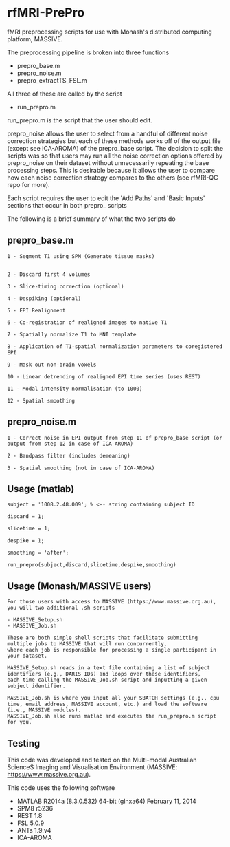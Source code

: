# rfMRI-PrePro
fMRI preprocessing scripts for use with Monash's distributed computing platform, MASSIVE.

The preprocessing pipeline is broken into three functions
- prepro_base.m
- prepro_noise.m
- prepro_extractTS_FSL.m

All three of these are called by the script
- run_prepro.m

run_prepro.m is the script that the user should edit.


prepro_noise allows the user to select from a handful of different noise correction
strategies but each of these methods works off of the output file (except see ICA-AROMA) of the prepro_base script.
The decision to split the scripts was so that users may run all the noise correction options offered
by prepro_noise on their dataset without unnecessarily repeating the base processing steps.
This is desirable because it allows the user to compare how each noise correction strategy compares to the others (see rfMRI-QC repo for more).

Each script requires the user to edit the 'Add Paths' and 'Basic Inputs' sections that occur in both prepro_ scripts

The following is a brief summary of what the two scripts do

## prepro_base.m
    1 - Segment T1 using SPM (Generate tissue masks)

    
    2 - Discard first 4 volumes
    
    3 - Slice-timing correction (optional)
    
    4 - Despiking (optional)
    
    5 - EPI Realignment
    
    6 - Co-registration of realigned images to native T1
    
    7 - Spatially normalize T1 to MNI template
    
    8 - Application of T1-spatial normalization parameters to coregistered EPI
    
    9 - Mask out non-brain voxels
    
    10 - Linear detrending of realigned EPI time series (uses REST)
    
    11 - Modal intensity normalisation (to 1000)
    
    12 - Spatial smoothing


## prepro_noise.m
    1 - Correct noise in EPI output from step 11 of prepro_base script (or output from step 12 in case of ICA-AROMA)
        
    2 - Bandpass filter (includes demeaning)
    
    3 - Spatial smoothing (not in case of ICA-AROMA)	
	
## Usage (matlab)

	subject = '1008.2.48.009'; % <-- string containing subject ID
    
    discard = 1;

    slicetime = 1;
    
    despike = 1;
    
    smoothing = 'after';

    run_prepro(subject,discard,slicetime,despike,smoothing)

## Usage (Monash/MASSIVE users)

    For those users with access to MASSIVE (https://www.massive.org.au), you will two additional .sh scripts

    - MASSIVE_Setup.sh
    - MASSIVE_Job.sh
    
    These are both simple shell scripts that facilitate submitting multiple jobs to MASSIVE that will run concurrently,
    where each job is responsible for processing a single participant in your dataset.

    MASSIVE_Setup.sh reads in a text file containing a list of subject identifiers (e.g., DARIS IDs) and loops over these identifiers,
    each time calling the MASSIVE_Job.sh script and inputting a given subject identifier.

    MASSIVE_Job.sh is where you input all your SBATCH settings (e.g., cpu time, email address, MASSIVE account, etc.) and load the software (i.e., MASSIVE modules).
    MASSIVE_Job.sh also runs matlab and executes the run_prepro.m script for you.

## Testing

This code was developed and tested on the Multi-modal Australian ScienceS Imaging and Visualisation Environment (MASSIVE: https://www.massive.org.au).

This code uses the following software

- MATLAB R2014a (8.3.0.532) 64-bit (glnxa64) February 11, 2014
- SPM8 r5236
- REST 1.8
- FSL 5.0.9
- ANTs 1.9.v4
- ICA-AROMA